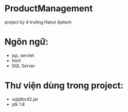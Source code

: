 # ProductManagement
project kỳ 4 trường Hanoi Aptech

# Ngôn ngữ:
- jsp, servlet
- html
- SQL Server

# Thư viện dùng trong project:
- sqljdbc42.jar
- jdk 1.8
